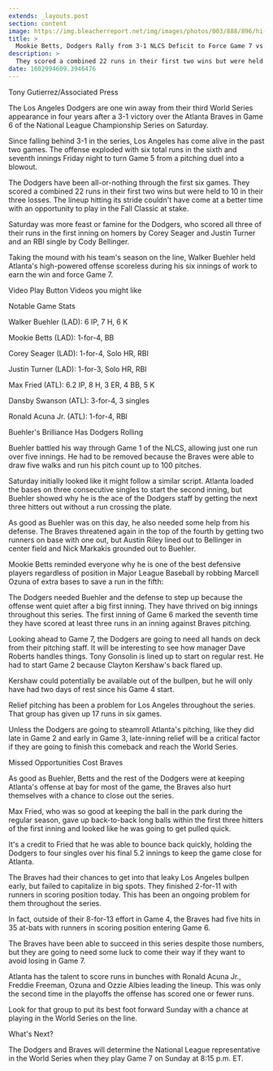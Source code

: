```yaml
--- 
extends: _layouts.post 
section: content 
image: https://img.bleacherreport.net/img/images/photos/003/888/896/hi-res-33a5263b2a1a351e227f24af6750f957_crop_exact.jpg?w=1200&h=1200&q=75 
title: > 
  Mookie Betts, Dodgers Rally from 3-1 NLCS Deficit to Force Game 7 vs. Braves 
description: > 
  They scored a combined 22 runs in their first two wins but were held to 10 in their three losses.The first inning of Game 6 marked the seventh time they have scored at least three runs in an inning against Braves pitching.Looking ahead to Game 7, the Dodgers are going to need all hands on deck from their pitching staff.In fact, outside of their 8-for-13 effort in Game 4, the Braves had five hits in 35 at-bats with runners in scoring position entering Game 6.The Dodgers and Braves will determine the National League representative in the World Series when they play Game 7 on Sunday at 8:15 p.m. 
date: 1602994609.3946476 
--- 
```

Tony Gutierrez/Associated Press

The Los Angeles Dodgers are one win away from their third World Series appearance in four years after a 3-1 victory over the Atlanta Braves in Game 6 of the National League Championship Series on Saturday.

Since falling behind 3-1 in the series, Los Angeles has come alive in the past two games. The offense exploded with six total runs in the sixth and seventh innings Friday night to turn Game 5 from a pitching duel into a blowout.

The Dodgers have been all-or-nothing through the first six games. They scored a combined 22 runs in their first two wins but were held to 10 in their three losses. The lineup hitting its stride couldn't have come at a better time with an opportunity to play in the Fall Classic at stake.

Saturday was more feast or famine for the Dodgers, who scored all three of their runs in the first inning on homers by Corey Seager and Justin Turner and an RBI single by Cody Bellinger.

Taking the mound with his team's season on the line, Walker Buehler held Atlanta's high-powered offense scoreless during his six innings of work to earn the win and force Game 7.

Video Play Button Videos you might like

Notable Game Stats

Walker Buehler (LAD): 6 IP, 7 H, 6 K

Mookie Betts (LAD): 1-for-4, BB

Corey Seager (LAD): 1-for-4, Solo HR, RBI

Justin Turner (LAD): 1-for-3, Solo HR, RBI

Max Fried (ATL): 6.2 IP, 8 H, 3 ER, 4 BB, 5 K

Dansby Swanson (ATL): 3-for-4, 3 singles

Ronald Acuna Jr. (ATL): 1-for-4, RBI

Buehler's Brilliance Has Dodgers Rolling

Buehler battled his way through Game 1 of the NLCS, allowing just one run over five innings. He had to be removed because the Braves were able to draw five walks and run his pitch count up to 100 pitches.

Saturday initially looked like it might follow a similar script. Atlanta loaded the bases on three consecutive singles to start the second inning, but Buehler showed why he is the ace of the Dodgers staff by getting the next three hitters out without a run crossing the plate.

As good as Buehler was on this day, he also needed some help from his defense. The Braves threatened again in the top of the fourth by getting two runners on base with one out, but Austin Riley lined out to Bellinger in center field and Nick Markakis grounded out to Buehler.

Mookie Betts reminded everyone why he is one of the best defensive players regardless of position in Major League Baseball by robbing Marcell Ozuna of extra bases to save a run in the fifth:

The Dodgers needed Buehler and the defense to step up because the offense went quiet after a big first inning. They have thrived on big innings throughout this series. The first inning of Game 6 marked the seventh time they have scored at least three runs in an inning against Braves pitching.

Looking ahead to Game 7, the Dodgers are going to need all hands on deck from their pitching staff. It will be interesting to see how manager Dave Roberts handles things. Tony Gonsolin is lined up to start on regular rest. He had to start Game 2 because Clayton Kershaw's back flared up.

Kershaw could potentially be available out of the bullpen, but he will only have had two days of rest since his Game 4 start.

Relief pitching has been a problem for Los Angeles throughout the series. That group has given up 17 runs in six games.

Unless the Dodgers are going to steamroll Atlanta's pitching, like they did late in Game 2 and early in Game 3, late-inning relief will be a critical factor if they are going to finish this comeback and reach the World Series.

Missed Opportunities Cost Braves

As good as Buehler, Betts and the rest of the Dodgers were at keeping Atlanta's offense at bay for most of the game, the Braves also hurt themselves with a chance to close out the series.

Max Fried, who was so good at keeping the ball in the park during the regular season, gave up back-to-back long balls within the first three hitters of the first inning and looked like he was going to get pulled quick.

It's a credit to Fried that he was able to bounce back quickly, holding the Dodgers to four singles over his final 5.2 innings to keep the game close for Atlanta.

The Braves had their chances to get into that leaky Los Angeles bullpen early, but failed to capitalize in big spots. They finished 2-for-11 with runners in scoring position today. This has been an ongoing problem for them throughout the series.

In fact, outside of their 8-for-13 effort in Game 4, the Braves had five hits in 35 at-bats with runners in scoring position entering Game 6.

The Braves have been able to succeed in this series despite those numbers, but they are going to need some luck to come their way if they want to avoid losing in Game 7.

Atlanta has the talent to score runs in bunches with Ronald Acuna Jr., Freddie Freeman, Ozuna and Ozzie Albies leading the lineup. This was only the second time in the playoffs the offense has scored one or fewer runs.

Look for that group to put its best foot forward Sunday with a chance at playing in the World Series on the line.

What's Next?

The Dodgers and Braves will determine the National League representative in the World Series when they play Game 7 on Sunday at 8:15 p.m. ET.
